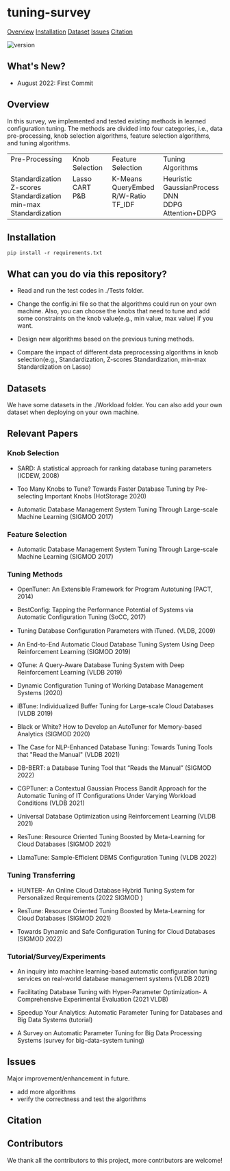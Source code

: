 # tuning-survey

<p>
    <a href="#Overview">Overview</a>
    <a href="#Installation">Installation</a>
    <a href="#Datasets">Dataset</a>
    <a href="#Issues">Issues</a>
    <a href="#Citation">Citation</a>
</p>

![version](https://img.shields.io/badge/version-v1.0.0-blue)

## What's New?

* August 2022: First Commit

## Overview

In this survey, we implemented and tested existing methods in learned configuration tuning. The methods are divided into four categories, i.e., data pre-processing, knob selection algorithms, feature selection algorithms, and tuning algorithms.

<table>
    <tbody>
    <tr valign="top">
        <td>Pre-Processing</td>    
        <td>Knob Selection</td>
        <td>Feature Selection</td>
        <td>Tuning Algorithms</td>
    </tr>
    <tr valign="top">
        <td> Standardization <br> Z-scores Standardization <br> min-max Standardization </td>
        <td> Lasso <br> CART <br> P&B </td>
        <td> K-Means <br> QueryEmbed <br> R/W-Ratio <br> TF_IDF </td>
        <td> Heuristic <br> GaussianProcess <br> DNN <br> DDPG <br> Attention+DDPG </td>
    </tr>
    </tbody>
</table>


## Installation

```
pip install -r requirements.txt
```

## What can you do via this repository?

* Read and run the test codes in ./Tests folder.

* Change the config.ini file so that the algorithms could run on your own machine. Also, you can choose the knobs that need to tune and add some constraints on the knob value(e.g., min value, max value) if you want.

* Design new algorithms based on the previous tuning methods.

* Compare the impact of different data preprocessing algorithms in knob selection(e.g., Standardization, Z-scores Standardization, min-max Standardization on Lasso) 

## Datasets

We have some datasets in the ./Workload folder. You can also add your own dataset when deploying on your own machine.


## Relevant Papers

### Knob Selection

* SARD: A statistical approach for ranking database tuning parameters (ICDEW, 2008)

* Too Many Knobs to Tune? Towards Faster Database Tuning by Pre-selecting Important Knobs (HotStorage 2020)

* Automatic Database Management System Tuning Through Large-scale Machine Learning (SIGMOD 2017)

### Feature Selection

* Automatic Database Management System Tuning Through Large-scale Machine Learning (SIGMOD 2017)

### Tuning Methods

* OpenTuner: An Extensible Framework for Program Autotuning (PACT, 2014)

* BestConfig: Tapping the Performance Potential of Systems via Automatic Configuration Tuning (SoCC, 2017)

* Tuning Database Conﬁguration Parameters with iTuned. (VLDB, 2009)

* An End-to-End Automatic Cloud Database Tuning System Using Deep Reinforcement Learning (SIGMOD 2019)

* QTune: A Query-Aware Database Tuning System with Deep Reinforcement Learning (VLDB 2019)

* Dynamic Configuration Tuning of Working Database Management Systems (2020)

* iBTune: Individualized Buffer Tuning for Large-scale Cloud Databases (VLDB 2019)

* Black or White? How to Develop an AutoTuner for Memory-based Analytics (SIGMOD 2020)

* The Case for NLP-Enhanced Database Tuning: Towards Tuning Tools that "Read the Manual" (VLDB 2021)

* DB-BERT: a Database Tuning Tool that “Reads the Manual” (SIGMOD 2022)

* CGPTuner: a Contextual Gaussian Process Bandit Approach for the Automatic Tuning of IT Configurations Under Varying Workload Conditions (VLDB 2021)

* Universal Database Optimization using Reinforcement Learning (VLDB 2021)

* ResTune: Resource Oriented Tuning Boosted by Meta-Learning for Cloud Databases (SIGMOD 2021)

* LlamaTune: Sample-Efficient DBMS Configuration Tuning (VLDB 2022)

### Tuning Transferring

* HUNTER- An Online Cloud Database Hybrid Tuning System for Personalized Requirements (2022 SIGMOD )

* ResTune: Resource Oriented Tuning Boosted by Meta-Learning for Cloud Databases (SIGMOD 2021)

* Towards Dynamic and Safe Configuration Tuning for Cloud Databases (SIGMOD 2022)


### Tutorial/Survey/Experiments

* An inquiry into machine learning-based automatic configuration tuning services on real-world database management systems (VLDB 2021)

* Facilitating Database Tuning with Hyper-Parameter Optimization- A Comprehensive Experimental Evaluation (2021 VLDB)

* Speedup Your Analytics: Automatic Parameter Tuning for Databases and Big Data Systems (tutorial)

* A Survey on Automatic Parameter Tuning for Big Data Processing Systems (survey for big-data-system tuning)


## Issues

Major improvement/enhancement in future.

* add more algorithms
* verify the correctness and test the algorithms

## Citation

## Contributors

We thank all the contributors to this project, more contributors are welcome!

